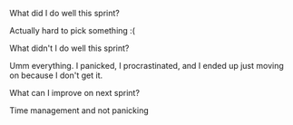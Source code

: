 What did I do well this sprint?
    <p> Actually hard to pick something :(</p>
What didn't I do well this sprint?
    <p> Umm everything. I panicked, I procrastinated, and I ended up just moving on because I don't get it. </p>
What can I improve on next sprint?
    <p>Time management and not panicking</p>